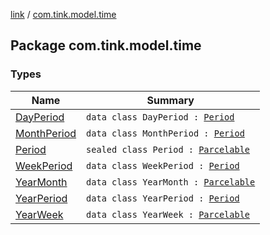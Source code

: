 [link](../index.md) / [com.tink.model.time](./index.md)

## Package com.tink.model.time

### Types

| Name | Summary |
|---|---|
| [DayPeriod](-day-period/index.md) | `data class DayPeriod : `[`Period`](-period/index.md) |
| [MonthPeriod](-month-period/index.md) | `data class MonthPeriod : `[`Period`](-period/index.md) |
| [Period](-period/index.md) | `sealed class Period : `[`Parcelable`](https://developer.android.com/reference/android/os/Parcelable.html) |
| [WeekPeriod](-week-period/index.md) | `data class WeekPeriod : `[`Period`](-period/index.md) |
| [YearMonth](-year-month/index.md) | `data class YearMonth : `[`Parcelable`](https://developer.android.com/reference/android/os/Parcelable.html) |
| [YearPeriod](-year-period/index.md) | `data class YearPeriod : `[`Period`](-period/index.md) |
| [YearWeek](-year-week/index.md) | `data class YearWeek : `[`Parcelable`](https://developer.android.com/reference/android/os/Parcelable.html) |

